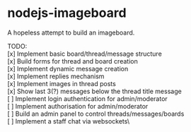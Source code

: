 # nodejs-imageboard

A hopeless attempt to build an imageboard.

TODO:\
[x] Implement basic board/thread/message structure\
[x] Build forms for thread and board creation\
[x] Implement dynamic message creation\
[x] Implement replies mechanism\
[x] Implement images in thread posts\
[x] Show last 3(?) messages below the thread title message\
[ ] Implement login authentication for admin/moderator\
[ ] Implement authorisation for admin/moderator\
[ ] Build an admin panel to control threads/messages/boards\
[ ] Implement a staff chat via websockets\
